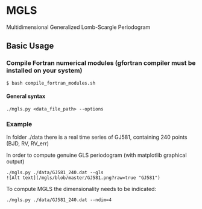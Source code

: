# MGLS
Multidimensional Generalized Lomb-Scargle Periodogram

## Basic Usage

### Compile Fortran numerical modules (gfortran compiler must be installed on your system)

    $ bash compile_fortran_modules.sh

#### General syntax

    ./mgls.py <data_file_path> --options
    
### Example
In folder ./data there is a real time series of GJ581, containing 240 points (BJD, RV, RV_err) 

In order to compute genuine GLS periodogram (with matplotlib graphical output)

    ./mgls.py ./data/GJ581_240.dat --gls
    ![Alt text](/mgls/blob/master/GJ581.png?raw=true "GJ581")

To compute MGLS the dimensionality needs to be indicated:

    ./mgls.py ./data/GJ581_240.dat --ndim=4
    
    
